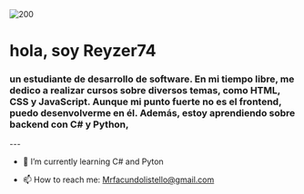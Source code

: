 <div id="header" aling="center">
    <img src="https://media.giphy.com/media/bGgsc5mWoryfgKBx1u/giphy.gif" alt="200">
    <h1 aling="center">hola, soy Reyzer74</h1>
<h3 aling="center">un estudiante de desarrollo de software. En mi tiempo libre, me dedico a realizar cursos sobre diversos temas, como HTML, CSS y JavaScript. Aunque mi punto fuerte no es el frontend, puedo desenvolverme en él. Además, estoy aprendiendo sobre backend con C# y Python,</h3>
</div>
---

- 🌱 I’m currently learning C# and Pyton

- 📫 How to reach me: Mrfacundolistello@gmail.com
